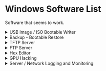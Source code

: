 # Windows Software List
Software that seems to work.

<details>
  <summary>USB Image / ISO Bootable Writer</summary>
  
* Rufus - https://sourceforge.net/projects/rufus.mirror/
* Etcher - https://www.balena.io/etcher/
* imageUSB - https://www.osforensics.com/tools/write-usb-images.html
</details>

<details>
  <summary>Backup - Bootable Restore</summary>
  
* Veeam - https://www.veeam.com/windows-endpoint-server-backup-free.html
</details>

<details>
  <summary>TFTP Server</summary>
  
* TFTP Server - https://www.solarwinds.com/free-tools/free-tftp-server
* Tftpd64 - http://tftpd32.jounin.net/
</details>

<details>
  <summary>FTP Server</summary>
  
* FileZilla - https://filezilla-project.org/
</details>

<details>
  <summary>Hex Editor</summary>
  
* HxD20 - https://mh-nexus.de/en/downloads.php?product=HxD20
</details>

<details>
  <summary>GPU Hacking</summary>
  
* NVidia NVFlash - https://www.techpowerup.com/download/nvidia-nvflash/
* VBios Collection - https://www.techpowerup.com/vgabios/
</details>

<details>
  <summary>Server / Network Logging and Monitoring</summary>
  
* Zabbix - https://www.zabbix.com/network_monitoring#why_zabbix
* LibreNMS - https://www.librenms.org/#prettyPhoto
</details>
